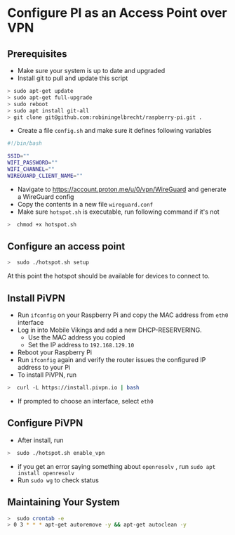 # Configure PI as an Access Point over VPN

## Prerequisites

* Make sure your system is up to date and upgraded
* Install git to pull and update this script

```bash
> sudo apt-get update
> sudo apt-get full-upgrade
> sudo reboot
> sudo apt install git-all
> git clone git@github.com:robiningelbrecht/raspberry-pi.git .
```

* Create a file `config.sh` and make sure it defines following variables

```bash
#!/bin/bash

SSID=""
WIFI_PASSWORD=""
WIFI_CHANNEL=""
WIREGUARD_CLIENT_NAME=""
```

* Navigate to https://account.proton.me/u/0/vpn/WireGuard and generate a WireGuard config
* Copy the contents in a new file  `wireguard.conf`
* Make sure `hotspot.sh` is executable, run following command if it's not

```bash
>  chmod +x hotspot.sh
```

## Configure an access point

```bash
>  sudo ./hotspot.sh setup
```
At this point the hotspot should be available for devices to connect to.

## Install PiVPN 

* Run `ifconfig` on your Raspberry Pi and copy the MAC address from `eth0` interface
* Log in into Mobile Vikings and add a new DHCP-RESERVERING.
  * Use the MAC address you copied
  * Set the IP address to `192.168.129.10`
* Reboot your Raspberry Pi
* Run `ifconfig` again and verify the router issues the configured IP address to your Pi
* To install PiVPN, run
```bash
>  curl -L https://install.pivpn.io | bash
```

* If prompted to choose an interface, select `eth0`

## Configure PiVPN

* After install, run

```bash
>  sudo ./hotspot.sh enable_vpn
```

* if you get an error saying something about `openresolv` , run `sudo apt install openresolv`
* Run `sudo wg` to check status

## Maintaining Your System

```bash
>  sudo crontab -e
> 0 3 * * * apt-get autoremove -y && apt-get autoclean -y
```
